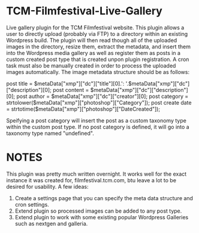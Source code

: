 TCM-Filmfestival-Live-Gallery
=============================

Live gallery plugin for the TCM Filmfestival website. This plugin allows a user to directly upload (probably via FTP) to a directory within an existing Wordpress build. The plugin will then read though all of the uploaded images in the directory, resize them, extract the metadata, and insert them into the Wordpress media gallery as well as register them as posts in a custom created post type that is created unpon plugin registration. A cron task must also be manually created in order to process the uploaded images automatically. The image metadata structure should be as follows:

post title = $metaData["xmp"]["dc"]["title"][0].': '.$metaData["xmp"]["dc"]["description"][0];
post content = $metaData["xmp"]["dc"]["description"][0];
post author = $metaData["xmp"]["dc"]["creator"][0];
post category = strtolower($metaData["xmp"]["photoshop"]["Category"]);
post create date = strtotime($metaData["xmp"]["photoshop"]["DateCreated"]);

Speifying a post category will insert the post as a custom taxonomy type within the custom post type. If no post category is defined, it will go into a taxonomy type named "undefined".

NOTES
=============================
This plugin was pretty much written overnight. It works well for the exact instance it was created for, filmfestival.tcm.com, btu leave a lot to be desired for usability. A few ideas:

1. Create a settings page that you can specify the meta data structure and cron settings.
2. Extend plugin so processed images can be added to any post type.
3. Extend plugin to work with some existing popular Wordpress Galleries such as nextgen and galleria.
